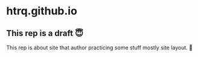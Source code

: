 # htrq.github.io
## This rep is a draft 😇

This rep is about site that author practicing some stuff mostly site layout. 🧐
